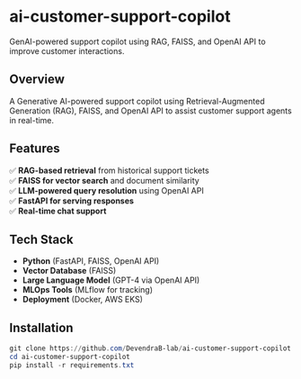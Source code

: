 # ai-customer-support-copilot
GenAI-powered support copilot using RAG, FAISS, and OpenAI API to improve customer interactions.

## Overview
A Generative AI-powered support copilot using Retrieval-Augmented Generation (RAG), FAISS, and OpenAI API to assist customer support agents in real-time.

## Features
✅ **RAG-based retrieval** from historical support tickets  
✅ **FAISS for vector search** and document similarity  
✅ **LLM-powered query resolution** using OpenAI API  
✅ **FastAPI for serving responses**  
✅ **Real-time chat support**  

## Tech Stack
- **Python** (FastAPI, FAISS, OpenAI API)
- **Vector Database** (FAISS)
- **Large Language Model** (GPT-4 via OpenAI API)
- **MLOps Tools** (MLflow for tracking)
- **Deployment** (Docker, AWS EKS)

## Installation
```powershell
git clone https://github.com/DevendraB-lab/ai-customer-support-copilot.git
cd ai-customer-support-copilot
pip install -r requirements.txt
